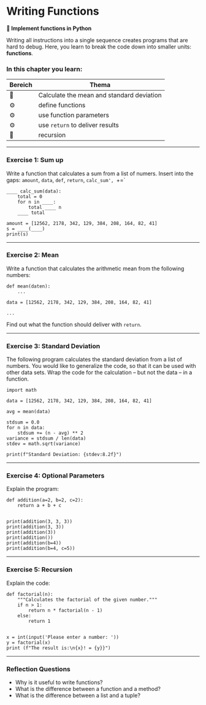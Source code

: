 
# Writing Functions

**🎯 Implement functions in Python**

Writing all instructions into a single sequence creates programs that are hard to debug.
Here, you learn to break the code down into smaller units: **functions**.

### In this chapter you learn:

| Bereich | Thema |
|---------|-------|
| 💼 | Calculate the mean and standard deviation |
| ⚙ | define functions |
| ⚙ | use function parameters |
| ⚙ | use `return` to deliver results |
| 🔀 | recursion |

----

### Exercise 1: Sum up

Write a function that calculates a sum from a list of numers.
Insert into the gaps: `amount`, `data`, `def`, `return`, `calc_sum', `+=`

    ____ calc_sum(data):
        total = 0
        for n in ____:
            total ____ n
        ____ total

    amount = [12562, 2178, 342, 129, 384, 208, 164, 82, 41]
    s = ____(____)
    print(s)

----

### Exercise 2: Mean

Write a function that calculates the arithmetic mean from the following numbers:

    def mean(daten):
        ...

    data = [12562, 2178, 342, 129, 384, 208, 164, 82, 41]

    ...

Find out what the function should deliver with `return`.

----

### Exercise 3: Standard Deviation

The following program calculates the standard deviation from a list of numbers.
You would like to generalize the code, so that it can be used with other data sets.
Wrap the code for the calculation – but not the data – in a function.

    import math

    data = [12562, 2178, 342, 129, 384, 208, 164, 82, 41]

    avg = mean(data)

    stdsum = 0.0
    for n in data:
        stdsum += (n - avg) ** 2
    variance = stdsum / len(data)
    stdev = math.sqrt(variance)

    print(f"Standard Deviation: {stdev:8.2f}")

----

### Exercise 4: Optional Parameters

Explain the program:

    def addition(a=2, b=2, c=2):
        return a + b + c


    print(addition(3, 3, 3))
    print(addition(3, 3))
    print(addition(3))
    print(addition())
    print(addition(b=4))
    print(addition(b=4, c=5))

----

### Exercise 5: Recursion

Explain the code:

    def factorial(n):
        """Calculates the factorial of the given number."""
        if n > 1:
            return n * factorial(n - 1)
        else:
            return 1


    x = int(input('Please enter a number: '))
    y = factorial(x)
    print (f"The result is:\n{x}! = {y}}")

----

### Reflection Questions

* Why is it useful to write functions?
* What is the difference between a function and a method?
* What is the difference between a list and a tuple?
